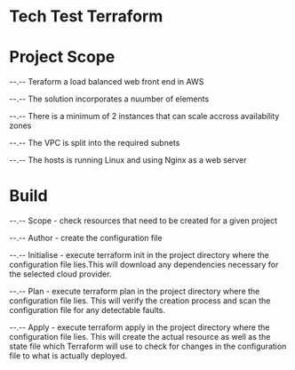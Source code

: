 # Tech Test Terraform


# Project Scope

--.-- Teraform a load balanced web front end in AWS

--.-- The solution incorporates a nuumber of elements

--.-- There is a minimum of 2 instances that can scale accross availability zones

--.-- The VPC is split into the required subnets

--.-- The hosts is running Linux and using Nginx as a web server

# Build 

--.-- Scope - check resources that need to be created for a given project

--.-- Author - create the configuration file

--.-- Initialise - execute terraform init in the project directory where the 
configuration file lies.This will download any dependencies necessary for the selected cloud provider.

--.-- Plan - execute terraform plan in the project directory where the configuration file lies.
This will verify the creation process and scan the configuration file for any detectable faults.

--.-- Apply - execute terraform apply in the project directory where the configuration file lies. This will create the actual resource as well as the state file which Terraform will use to check for changes in the configuration file to what is actually deployed.

